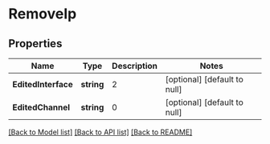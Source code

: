 # RemoveIp

## Properties
Name | Type | Description | Notes
------------ | ------------- | ------------- | -------------
**EditedInterface** | **string** | 2 | [optional] [default to null]
**EditedChannel** | **string** | 0 | [optional] [default to null]

[[Back to Model list]](../README.md#documentation-for-models) [[Back to API list]](../README.md#documentation-for-api-endpoints) [[Back to README]](../README.md)

